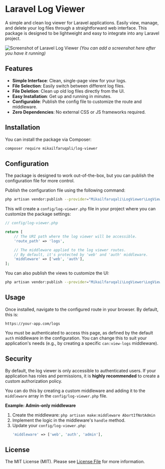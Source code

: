# Laravel Log Viewer

A simple and clean log viewer for Laravel applications. Easily view, manage, and delete your log files through a straightforward web interface. This package is designed to be lightweight and easy to integrate into any Laravel project.

![Screenshot of Laravel Log Viewer](https://user-images.githubusercontent.com/your-id/your-image.png)
*(You can add a screenshot here after you have it running)*

## Features

- **Simple Interface**: Clean, single-page view for your logs.
- **File Selection**: Easily switch between different log files.
- **File Deletion**: Clean up old log files directly from the UI.
- **Easy Installation**: Get up and running in minutes.
- **Configurable**: Publish the config file to customize the route and middleware.
- **Zero Dependencies**: No external CSS or JS frameworks required.

## Installation

You can install the package via Composer:

```bash
composer require mikailfaruqali/log-viewer
```

## Configuration

The package is designed to work out-of-the-box, but you can publish the configuration file for more control.

Publish the configuration file using the following command:

```bash
php artisan vendor:publish --provider="Mikailfaruqali\LogViewer\LogViewerServiceProvider" --tag="config"
```

This will create a `config/log-viewer.php` file in your project where you can customize the package settings:

```php
// config/log-viewer.php

return [
    // The URI path where the log viewer will be accessible.
    'route_path' => 'logs',

    // The middleware applied to the log viewer routes.
    // By default, it's protected by 'web' and 'auth' middleware.
    'middleware' => ['web', 'auth'],
];
```

You can also publish the views to customize the UI:

```bash
php artisan vendor:publish --provider="Mikailfaruqali\LogViewer\LogViewerServiceProvider" --tag="views"
```

## Usage

Once installed, navigate to the configured route in your browser. By default, this is:

`https://your-app.com/logs`

You must be authenticated to access this page, as defined by the default `auth` middleware in the configuration. You can change this to suit your application's needs (e.g., by creating a specific `can:view-logs` middleware).

## Security

By default, the log viewer is only accessible to authenticated users. If your application has roles and permissions, it is **highly recommended** to create a custom authorization policy.

You can do this by creating a custom middleware and adding it to the `middleware` array in the `config/log-viewer.php` file.

**Example: Admin-only middleware**

1.  Create the middleware: `php artisan make:middleware AbortIfNotAdmin`
2.  Implement the logic in the middleware's `handle` method.
3.  Update your `config/log-viewer.php`:
    ```php
    'middleware' => ['web', 'auth', 'admin'],
    ```

## License

The MIT License (MIT). Please see [License File](LICENSE.md) for more information.